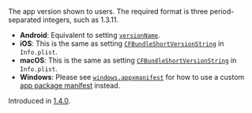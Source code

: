 The app version shown to users. The required format is three period-separated
integers, such as 1.3.11.

- **Android**: Equivalent to setting
  [`versionName`](https://developer.android.com/studio/publish/versioning#appversioning).
- **iOS**: This is the same as setting
  [`CFBundleShortVersionString`](https://developer.apple.com/documentation/bundleresources/information_property_list/cfbundleshortversionstring)
  in `Info.plist`.
- **macOS**: This is the same as setting
  [`CFBundleShortVersionString`](https://developer.apple.com/documentation/bundleresources/information_property_list/cfbundleshortversionstring)
  in `Info.plist`.
- **Windows**: Please see [`windows.appxmanifest`](#windows.appxmanifest) for
  how to use a custom
  [app package manifest](https://docs.microsoft.com/en-us/uwp/schemas/appxpackage/appx-package-manifest)
  instead.

Introduced in
[1.4.0](https://github.com/microsoft/react-native-test-app/releases/tag/1.4.0).
